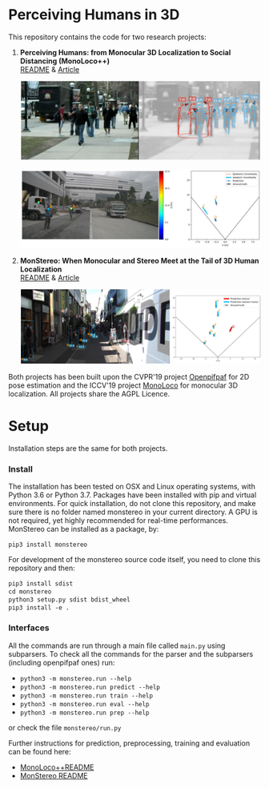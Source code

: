 # Perceiving Humans in 3D

This repository contains the code for two research projects:
   
1.  **Perceiving Humans: from Monocular 3D Localization to Social Distancing (MonoLoco++)**         
 [README](https://github.com/vita-epfl/monstereo/blob/master/docs/MonoLoco%2B%2B.md) & [Article](https://arxiv.org/abs/2009.00984)
 
    ![social distancing](docs/social_distancing.jpg)
 
    ![monoloco_pp](docs/truck.jpg)
 
 
2.  **MonStereo: When Monocular and Stereo Meet at the Tail of 3D Human Localization**   
[README](https://github.com/vita-epfl/monstereo/blob/master/docs/MonStereo.md) & [Article](https://arxiv.org/abs/2008.10913)
     
     ![monstereo 1](docs/000840_multi.jpg)

Both projects has been built upon the CVPR'19 project [Openpifpaf](https://github.com/vita-epfl/openpifpaf) 
for 2D pose estimation and the ICCV'19 project [MonoLoco](https://github.com/vita-epfl/monoloco) for monocular 3D localization. 
All projects share the AGPL Licence.


# Setup
Installation steps are the same for both projects.

### Install
The installation has been tested on OSX and Linux operating systems, with Python 3.6 or Python 3.7. 
Packages have been installed with pip and virtual environments.
For quick installation, do not clone this repository, 
and make sure there is no folder named monstereo in your current directory.
A GPU is not required, yet highly recommended for real-time performances. 
MonStereo can be installed as a package, by:

```
pip3 install monstereo
```

For development of the monstereo source code itself, you need to clone this repository and then:
```
pip3 install sdist
cd monstereo
python3 setup.py sdist bdist_wheel
pip3 install -e .
```

### Interfaces
All the commands are run through a main file called `main.py` using subparsers.
To check all the commands for the parser and the subparsers (including openpifpaf ones) run:

* `python3 -m monstereo.run --help`
* `python3 -m monstereo.run predict --help`
* `python3 -m monstereo.run train --help`
* `python3 -m monstereo.run eval --help`
* `python3 -m monstereo.run prep --help`

or check the file `monstereo/run.py`

Further instructions for prediction, preprocessing, training and evaluation can be found here:

* [MonoLoco++README](https://github.com/vita-epfl/monstereo/blob/master/docs/MonoLoco%2B%2B.md)
* [MonStereo README](https://github.com/vita-epfl/monstereo/blob/master/docs/MonStereo.md)
